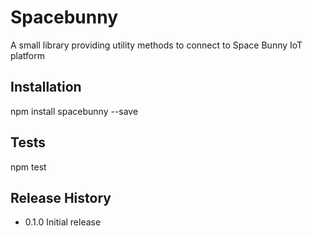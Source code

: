 Spacebunny
=========

A small library providing utility methods to connect to Space Bunny IoT platform

## Installation

  npm install spacebunny --save

## Tests

  npm test

## Release History

  * 0.1.0 Initial release
